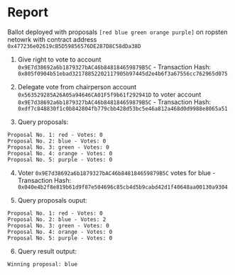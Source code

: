 # Report

Ballot deployed with proposals `[red blue green orange purple]` on ropsten netowrk with contract address `0x477236e02619cB5D59856576DE287D8C58dDa38D`

1. Give right to vote to account `0x9E7d38692a6b1879327bAC46b848184659879B5C` - Transaction Hash: `0x805f0904b51ebad32178852202117905b97445d2e4b6f3a67556cc762965d075`

2. Delegate vote from chairperson account `0x563529285A26A05a94646CA01F5f9b61f292941D` to voter account `0x9E7d38692a6b1879327bAC46b848184659879B5C` - Transaction Hash: `0xdf7c848830f1c0b842804fb779cbb428d53bc5e46a812a468d0d9988e8065a51`

3. Query proposals:

```
Proposal No. 1: red - Votes: 0
Proposal No. 2: blue - Votes: 0
Proposal No. 3: green - Votes: 0
Proposal No. 4: orange - Votes: 0
Proposal No. 5: purple - Votes: 0
```

4. Voter `0x9E7d38692a6b1879327bAC46b848184659879B5C` votes for blue - Transaction Hash: `0x040e4b2f8e819b61d9f87e504696c85cb4d5b9cabd42d1f40648aa00130a9304`

5. Query proposals ouput:

```
Proposal No. 1: red - Votes: 0
Proposal No. 2: blue - Votes: 2
Proposal No. 3: green - Votes: 0
Proposal No. 4: orange - Votes: 0
Proposal No. 5: purple - Votes: 0
```

6. Query result output:

```
Winning proposal: blue
```
